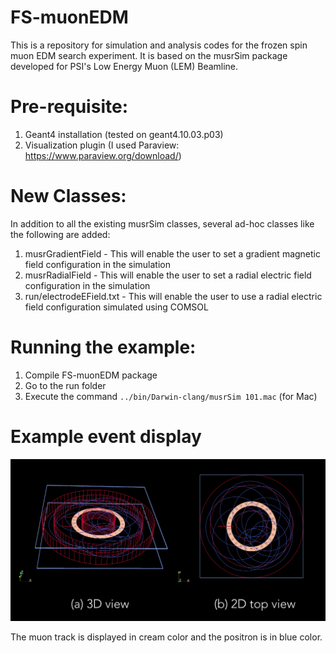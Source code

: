 # FS-muonEDM

This is a repository for simulation and analysis codes for the frozen spin muon EDM search experiment. It is based on the musrSim package developed for PSI's Low Energy Muon (LEM) Beamline.

# Pre-requisite:

1) Geant4 installation (tested on geant4.10.03.p03)
2) Visualization plugin (I used Paraview: https://www.paraview.org/download/)

# New Classes:

In addition to all the existing musrSim classes, several ad-hoc classes like the following are added:

1) musrGradientField - This will enable the user to set a gradient magnetic field configuration in the simulation
2) musrRadialField - This will enable the user to set a radial electric field configuration in the simulation
3) run/electrodeEField.txt - This will enable the user to use a radial electric field configuration simulated using COMSOL

# Running the example:

1) Compile FS-muonEDM package
2) Go to the run folder
3) Execute the command `../bin/Darwin-clang/musrSim 101.mac` (for Mac)

# Example event display

![A muon in the gradient magnet](run/figures/EventDisplay.png)

The muon track is displayed in cream color and the positron is in blue color.
